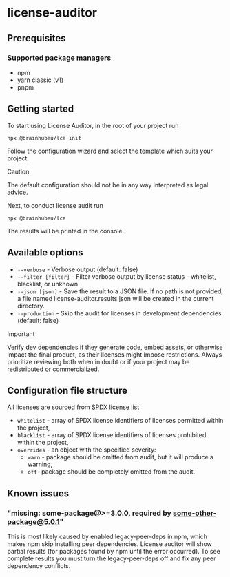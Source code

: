 # license-auditor

## Prerequisites

### Supported package managers

- npm
- yarn classic (v1)
- pnpm

## Getting started

To start using License Auditor, in the root of your project run

```
npx @brainhubeu/lca init
```

Follow the configuration wizard and select the template which suits your project.

> [!CAUTION]
> The default configuration should not be in any way interpreted as legal advice.

Next, to conduct license audit run

```
npx @brainhubeu/lca
```

The results will be printed in the console.

## Available options

- `--verbose` - Verbose output (default: false)
- `--filter [filter]` - Filter verbose output by license status - whitelist, blacklist, or unknown
- `--json [json]` - Save the result to a JSON file. If no path is not provided, a file named license-auditor.results.json will be created in the current directory.
- `--production` - Skip the audit for licenses in development dependencies (default: false)

> [!IMPORTANT]
> Verify dev dependencies if they generate code, embed assets, or otherwise impact the final product, as their licenses might impose restrictions. Always prioritize reviewing both when in doubt or if your project may be redistributed or commercialized.

## Configuration file structure

All licenses are sourced from [SPDX license list](https://spdx.org/licenses/)

- `whitelist` - array of SPDX license identifiers of licenses permitted within the project,
- `blacklist` - array of SPDX license identifiers of licenses prohibited within the project,
- `overrides` - an object with the specified severity:
  - `warn` - package should be omitted from audit, but it will produce a warning,
  - `off`- package should be completely omitted from the audit.

## Known issues

### "missing: some-package@>=3.0.0, required by some-other-package@5.0.1"

This is most likely caused by enabled legacy-peer-deps in npm, which makes npm skip installing peer dependencies. License auditor will show partial results (for packages found by npm until the error occurred). To see complete results you must turn the legacy-peer-deps off and fix any peer dependency conflicts.

